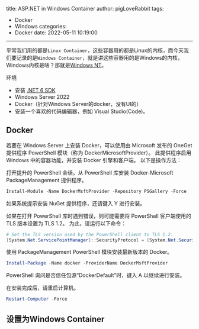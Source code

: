 title: ASP.NET in Windows Container
author: pigLoveRabbit
tags:
  - Docker
  - WIndows
categories:
  - Docker
date: 2022-05-11 10:19:00
---
平常我们用的都是`Linux Container`，这些容器用的都是Linux的内核，而今天我们要记录的是`Windows Container`，就是讲这些容器用的是Windows的内核，Windows内核是啥？那就是[Windows NT](https://zh.m.wikipedia.org/zh-hans/Windows_NT)。

环境  
* 安装 [.NET 6 SDK](https://dotnet.microsoft.com/en-us/download/dotnet/6.0)
* Windows Server 2022
* Docker（针对Windows Server的docker，没有UI的）
* 安装一个喜欢的代码编辑器，例如 Visual Studio(Code)。

<!-- more -->

## Docker
若要在 Windows Server 上安装 Docker，可以使用由 Microsoft 发布的 OneGet 提供程序 PowerShell 模块（称为 DockerMicrosoftProvider）。 此提供程序启用 Windows 中的容器功能，并安装 Docker 引擎和客户端。 以下是操作方法：  

打开提升的 PowerShell 会话，从 PowerShell 库安装 Docker-Microsoft PackageManagement 提供程序。

```PowerShell
Install-Module -Name DockerMsftProvider -Repository PSGallery -Force
```
如果系统提示安装 NuGet 提供程序，还请键入 Y 进行安装。  

如果在打开 PowerShell 库时遇到错误，则可能需要将 PowerShell 客户端使用的 TLS 版本设置为 TLS 1.2。 为此，请运行以下命令：

```PowerShell
# Set the TLS version used by the PowerShell client to TLS 1.2.
[System.Net.ServicePointManager]::SecurityProtocol = [System.Net.SecurityProtocolType]::Tls12;
```
使用 PackageManagement PowerShell 模块安装最新版本的 Docker。  

```PowerShell
Install-Package -Name docker -ProviderName DockerMsftProvider
```
PowerShell 询问是否信任包源“DockerDefault”时，键入 A 以继续进行安装。  

在安装完成后，请重启计算机。

```PowerShell
Restart-Computer -Force
```

## 设置为Windows Container